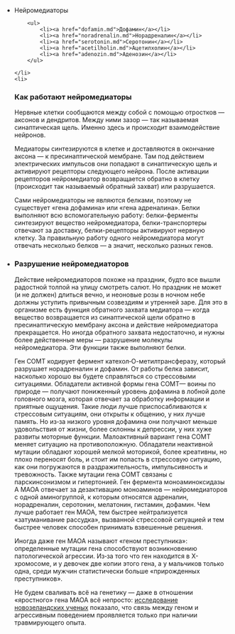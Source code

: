 <ul>
    <li>Нейромедиаторы<p>

        <ul>
            <li><a href="dofamin.md">Дофамин</a></li>
            <li><a href="noradrenalin.md">Норадреналин</a></li>
            <li><a href="serotonin.md">Серотонин</a></li>
            <li><a href="acetilholin.md">Ацетилхолин</a></li>
            <li><a href="adenozin.md">Аденозин</a></li>
        </ul>

    </li>
    <li>
<h3>Как работают нейромедиаторы</h3>

Нервные клетки сообщаются между собой с помощью отростков — аксонов и дендритов. Между ними зазор — так называемая синаптическая щель. Именно здесь и происходит взаимодействие нейронов.

Медиаторы синтезируются в клетке и доставляются в окончание аксона — к пресинаптической мембране. Там под действием электрических импульсов они попадают в синаптическую щель и активируют рецепторы следующего нейрона. После активации рецепторов нейромедиатор возвращается обратно в клетку (происходит так называемый обратный захват) или разрушается.

Сами нейромедиаторы не являются белками, поэтому не существует «гена дофамина» или «гена адреналина». Белки выполняют всю вспомогательную работу: белки-ферменты синтезируют вещество нейромедиатора, белки-транспортеры отвечают за доставку, белки-рецепторы активируют нервную клетку. За правильную работу одного нейромедиатора могут отвечать несколько белков — а значит, несколько разных генов.
    </li>
    <li>
<h3>Разрушение нейромедиаторов</h3>

Действие нейромедиаторов похоже на праздник, будто все вышли радостной толпой на улицу смотреть салют. Но праздник не может (и не должен) длиться вечно, и неоновые розы в ночном небе должны уступить привычным созвездиям и утренней заре.
Для это в организме есть функция обратного захвата медиатора — когда вещество возвращается из синаптической щели обратно в пресинаптическую мембрану аксона и действие нейромедиатора прекращается. Но иногда обратного захвата недостаточно, и нужны более действенные меры — разрушение молекулы нейромедиатора. Эти функции также выполняют белки.

Ген COMT кодирует фермент катехол‑О-метилтрансферазу, который разрушает норадреналин и дофамин. От работы белка зависит, насколько хорошо вы будете справляться со стрессовыми ситуациями. Обладатели активной формы гена COMT— воины по природе — получают пониженный уровень дофамина в лобной доле головного мозга, которая отвечает за обработку информации и приятные ощущения. Такие люди лучше приспосабливаются к стрессовым ситуациям, они открыты к общению, у них лучше память. Но из‑за низкого уровня дофамина они получают меньше удовольствия от жизни, более склонны к депрессии, у них хуже развиты моторные функции. Малоактивный вариант гена COMT меняет ситуацию на противоположную. Обладатели неактивной мутации обладают хорошей мелкой моторикой, более креативны, но плохо переносят боль, и стоит им попасть в стрессовую ситуацию, как они погружаются в раздражительность, импульсивность и тревожность. Также мутации гена COMT связаны с парскинсонизмом и гипертонией.
Ген фермента моноаминоксидазы А MAOA отвечает за дезактивацию моноаминов — нейромедиаторов с одной аминогруппой, к которым относятся адреналин, норадреналин, серотонин, мелатонин, гистамин, дофамин. Чем лучше работает ген MAOA, тем быстрее нейтрализуется «затуманивание рассудка», вызванной стрессовой ситуацией и тем быстрее человек способен принимать взвешенные решения.

Иногда даже ген MAOA называют «геном преступника»: определенные мутации гена способствуют возникновению патологической агрессии. Из‑за того что ген находится в X-хромосоме, и у девочек две копии этого гена, а у мальчиков только одна, среди мужчин статистически больше «прирожденных преступников».

Не будем сваливать всё на генетику — даже в отношении «яростного» гена MAOA всё непросто: <a href="https://www.ncbi.nlm.nih.gov/pmc/articles/PMC3105117/">исследование новозеландских ученых</a> показало, что связь между геном и агрессивным поведением проявляется только при наличии травмирующего опыта.
    </li>
</ul>
